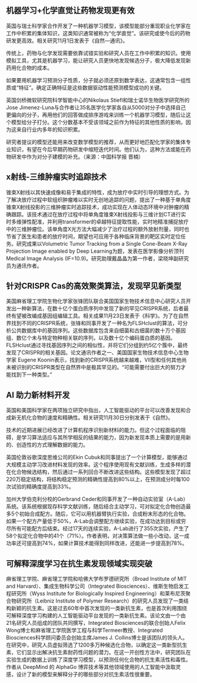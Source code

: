 ## 机器学习+化学直觉让药物发现更有效  
 
英国与瑞士科学家合作开发了一种机器学习模型，该模型能部分重现职业化学家在工作中积累的集体知识，这类知识通常被称为“化学直觉”。该研究或使今后的药物研发更高效。相关研究11月1日发表于《自然—通讯》。

传统上，药物与化学发现需要依靠试错实验和研究人员在工作中积累的知识。使用模拟工具，尤其是机器学习，能让研究人员更快地发现候选分子，极大降低发现新药用化合物的成本。

如果要用机器学习预测分子性质，分子就必须还原到数学表达，这通常包含一组性质或“特征”。确定正确特征是这些数据驱动性能预测模型成功的关键。

英国剑桥微软研究院科学智能中心的Nikolaus Stiefl和瑞士诺华生物医学研究所的Jose Jimenez-Luna与合作者让35名医学化学家各自从5000对分子中选择自己更偏向的分子，再用他们的回答做成排序游戏来训练一个机器学习模型，随后让这个模型给分子打分。这个分数基本不受该领域之前作为特征的其他性质的影响，因为这来自行业内多年的知识积累。

研究者提议的模型还能用来改变数学模型的推荐，从而更好地匹配化学家的集体专业知识，有望在今后早期药物研发中缩短迭代时间。他们认为，这种方法或能在药物研发中作为对分子建模的补充。（来源：中国科学报 晋楠）

## x射线-三维肿瘤实时追踪技术  
锥束X射线以其快速成像和易于集成的特性，成为放疗中实时引导的理想方式。为了解决放疗过程中软组织肿瘤难以实时无创地追踪的问题，提出了一种基于单角度锥束X射线投影的三维肿瘤实时追踪技术，成功实现在人体动态环境中对肿瘤的精确跟踪。该技术通过在放疗过程中将单角度锥束X射线投影与三维计划CT进行实时多维弹性配准，并利用transformer的卓越特征提取性能，实时地精准捕捉放疗中的三维肿瘤位。该单角度X光方法大幅减少了治疗过程的额外放射剂量，同时也节省了医生和患者的放疗时间，期望也可应用于各种临床背景的靶区实时定位任务。研究成果以Volumetric Tumor Tracking from a Single Cone-Beam X-Ray Projection Image enabled by Deep Learning为题，发表在医学影像分析顶刊Medical Image Analysis (IF=10.9)。研究助理戴晶晶为第一作者，梁晓坤副研究员为通讯作者。

## 针对CRISPR Cas的高效聚类算法，发现罕见新类型  
美国麻省理工学院生物化学家张锋团队联合美国国家生物技术信息中心研究人员开发出一种新算法，在数十亿个蛋白质序列中发现了新的罕见CRISPR系统，后者最终有望被改编成基因组编辑工具。相关成果11月23日发表于《科学》。为了在自然界找到不同的CRISPR系统，张锋和同事开发了一种名为FLSHclust的算法，可分析公共数据库中的基因序列。这些数据库包含来自细菌和古细菌的数十万个基因组、数亿个未与特定物种相关联的序列，以及数十亿个编码蛋白质的基因。FLSHclust通过寻找基因序列之间的相似性，并将它们分组到约5亿个簇中，最终发现了CRISPR的相关基因。论文通讯作者之一、美国国家生物技术信息中心生物学家 Eugene Koonin表示，找到新的CRISPR系统越来越难，VII型和任何其他尚未被识别的CRISPR类型在自然界中是极其罕见的。“可能需要付出巨大的努力才能找到下一种类型。”  


## AI 助力新材料开发  
英国和美国科学家在两项独立研究中指出，人工智能驱动的平台可以改善发现和合成新无机化合物的速度和精确性。相关研究11月30日分别发表于《自然》。  

技术的近期进展已经改进了计算机程序识别新材料的能力。但这个过程面临的阻碍，是学习算法适应与其所学相反的结果的能力，因为新发现本质上需要的是用新的、创造性的方式理解数据的能力。  

英国伦敦谷歌深度思维公司的Ekin Cubuk和同事提出了一个计算模型，能够通过大规模主动学习改进材料发现的效率。这个程序使用现有文献训练，生成多样的潜在化合物候选结构，然后通过一系列回合不断改进这些结构。这些模型发现了超过220万稳定结构，将结构稳定预测的精确性提高到80%以上，在预测成分时每100次试验的精确度提高到33%。  

加州大学伯克利分校的Gerbrand Ceder和同事开发了一种自动实验室（A-Lab）系统。该系统根据现存科学文献训练，随后结合主动学习，可对拟定化合物创造最多5个初始合成配方。随后，它可以用机器臂执行实验，合成粉末形态的化合物。如果一个配方产量低于50%，A-Lab会调整配方继续实验，在成功达到目标或穷尽所有可能配方后结束。经过17天的连续实验，A-Lab进行了355次实验，产生了58个拟定化合物中的41个（71%）。作者表明，对决策算法做一些小改动，这一成功率还可提高到74%，如果计算技术能得到同样改进，还能进一步提高到78%。

## 可解释深度学习在抗生素发现领域实现突破    
麻省理工学院、麻省理工学院和哈佛大学布罗德研究所（Broad Institute of MIT and Harvard）、集成生物科学公司（Integrated Biosciences）、维斯生物启发工程研究所（Wyss Institute for Biologically Inspired Engineering）和莱布尼茨聚合物研究所（Leibniz Institute of Polymer Research）的研究人员发现了一类结构新颖的抗生素。这是过去60年中首次发现的一类新抗生素，也是首次利用围绕可解释深度学习构建的人工智能驱动平台发现的一类新抗生素。该论文由一个由21名研究人员组成的团队共同撰写，Integrated Biosciences的联合创始人Felix Wong博士和麻省理工学院医学工程与科学Termeer教授、Integrated Biosciences科学顾问委员会创始主席James J. Collins博士是该团队的领头人。  
在研究中，研究人员虚拟筛选了1200多万种候选化合物，以确定这一类新型抗生素，它们显示出解决抗生素耐药性问题的潜力。在这一开创性方法中，研究团队在实验生成的数据上训练了深度学习模型，以预测任何化合物的抗生素活性和毒性。作者从 DeepMind 的 AlphaGo 博弈技术等其他领域使用的人工智能中汲取灵感，设计了新的模型来解释分子的哪些部分对抗生素活性很重要。  
